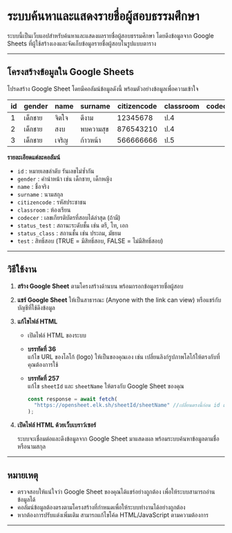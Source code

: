 # ระบบค้นหาและแสดงรายชื่อผู้สอบธรรมศึกษา

ระบบนี้เป็นเว็บแอปสำหรับค้นหาและแสดงผลรายชื่อผู้สอบธรรมศึกษา โดยดึงข้อมูลจาก Google Sheets ที่ผู้ใช้สร้างเองและจัดเก็บข้อมูลรายชื่อผู้สอบในรูปแบบตาราง

---

## โครงสร้างข้อมูลใน Google Sheets

โปรดสร้าง Google Sheet โดยมีคอลัมน์ข้อมูลดังนี้ พร้อมตัวอย่างข้อมูลเพื่อความเข้าใจ

| id  | gender  | name      | surname | citizencode   | classroom | codecer | status_test | status_class | test |
| --- | ------- | --------- | ------- | ------------- | --------- | ------- | ----------- | ------------ | ---- |
| 1   | เด็กชาย | จิตใจ  | ดีงาม | 12345678      | ป.4       |         | ตรี         | ประถม        | TRUE |
| 2   | เด็กชาย | สงบ | พบความสุข | 876543210     | ป.4       |         | ตรี         | ประถม        | TRUE |
| 3   | เด็กชาย | เจริญ    | ก้าวหน้า | 566666666     | ป.5       |         | เอก         | มัธยม        | TRUE |


**รายละเอียดแต่ละคอลัมน์**

- `id` : หมายเลขลำดับ รันเลขไม่ซ้ำกัน
- `gender` : คำนำหน้า เช่น เด็กชาย, เด็กหญิง
- `name` : ชื่อจริง
- `surname` : นามสกุล
- `citizencode` : รหัสประชาชน
- `classroom` : ห้องเรียน
- `codecer` : เลขเกียรติบัตรที่สอบได้ล่าสุด (ถ้ามี)
- `status_test` : สถานะระดับชั้น เช่น ตรี, โท, เอก
- `status_class` : สถานชั้น เช่น ประถม, มัธยม
- `test` : สิทธิ์สอบ (TRUE = มีสิทธิ์สอบ, FALSE = ไม่มีสิทธิ์สอบ)

---

## วิธีใช้งาน

1. **สร้าง Google Sheet** ตามโครงสร้างด้านบน พร้อมกรอกข้อมูลรายชื่อผู้สอบ

2. **แชร์ Google Sheet** ให้เป็นสาธารณะ (Anyone with the link can view) หรือแชร์กับบัญชีที่ใช้ดึงข้อมูล

3. **แก้ไขไฟล์ HTML**

   - เปิดไฟล์ HTML ของระบบ
   - **บรรทัดที่ 36**  
     แก้ไข URL ของโลโก้ (logo) ให้เป็นของคุณเอง เช่น เปลี่ยนลิงก์รูปภาพโลโก้ให้ตรงกับที่คุณต้องการใช้

   - **บรรทัดที่ 257**  
     แก้ไข `sheetId` และ `sheetName` ให้ตรงกับ Google Sheet ของคุณ
     ```js
     const response = await fetch(
       "https://opensheet.elk.sh/sheetId/sheetName" //เปลี่ยนตรงนี้ก่อน id และ ชื่อ ชีต
     );
     ```

4. **เปิดไฟล์ HTML ด้วยเว็บเบราว์เซอร์**

   ระบบจะเชื่อมต่อและดึงข้อมูลจาก Google Sheet มาแสดงผล พร้อมระบบค้นหาข้อมูลตามชื่อหรือนามสกุล

---

## หมายเหตุ

- ตรวจสอบให้แน่ใจว่า Google Sheet ของคุณได้แชร์อย่างถูกต้อง เพื่อให้ระบบสามารถอ่านข้อมูลได้
- คอลัมน์ข้อมูลต้องตรงตามโครงสร้างที่กำหนดเพื่อให้ระบบทำงานได้อย่างถูกต้อง
- หากต้องการปรับแต่งเพิ่มเติม สามารถแก้ไขโค้ด HTML/JavaScript ตามความต้องการ

---

